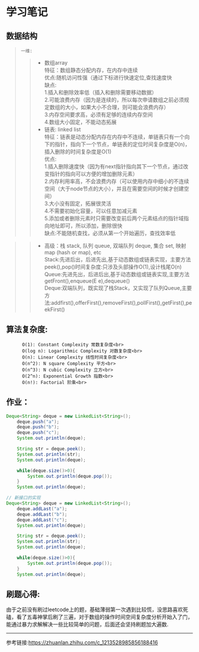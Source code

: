 学习笔记
==
数据结构
-
>`一维:`<br>
 >>* 数组array<br>
    特征：数组静态分配内存，在内存中连续<br>
    优点:随机访问性强（通过下标进行快速定位,查找速度快<br>
    缺点:<br>
       1.插入和删除效率低（插入和删除需要移动数据）<br>
       2.可能浪费内存（因为是连续的，所以每次申请数组之前必须规定数组的大小，如果大小不合理，则可能会浪费内存）<br>
       3.内存空间要求高，必须有足够的连续内存空间<br>
       4.数组大小固定，不能动态拓展<br>
 >>* 链表: linked list<br> 
    特征：链表是动态分配内存在内存中不连续，单链表只有一个向下的指针，指向下一个节点，单链表的定位时间复杂度是O(n)，插入删除的时间复杂度是O(1)<br> 
    优点:<br>
        1.插入删除速度快（因为有next指针指向其下一个节点，通过改变指针的指向可以方便的增加删除元素）<br>
        2.内存利用率高，不会浪费内存（可以使用内存中细小的不连续空间（大于node节点的大小），并且在需要空间的时候才创建空间）<br>
        3.大小没有固定，拓展很灵活<br>
        4.不需要初始化容量，可以任意加减元素<br>
        5.添加或者删除元素时只需要改变前后两个元素结点的指针域指向地址即可，所以添加，删除很快<br>
    缺点:不能随机查找，必须从第一个开始遍历，查找效率低<br>
        

  >>* 高级：栈 stack, 队列 queue, 双端队列 deque, 集合 set, 映射 map (hash or map), etc<br>
       Stack:先进后出，后进先出,基于动态数组或链表实现，主要方法peek(),pop()时间复杂度:只涉及头部操作O(1),设计栈尾O(n)<br>
       Queue:先进先出，后进后出,基于动态数组或链表实现,主要方法getFront(),enqueue(E e),dequeue()<br>
       Deque:双端队列，既实现了栈Stack，又实现了队列Queue,主要方法:addfirst(),offerFirst(),removeFirst(),pollFirst(),getFirst(),peekFirst()<br>

算法复杂度:
---
          O(1): Constant Complexity 常数复杂度<br>
          O(log n): Logarithmic Complexity 对数复杂度<br>
          O(n): Linear Complexity 线性时间复杂度<br>
          O(n^2): N square Complexity 平方<br>
          O(n^3): N cubic Complexity 立方<br>
          O(2^n): Exponential Growth 指数<br>
          O(n!): Factorial 阶乘<br>
  
  
  
 作业：
 -
```java
Deque<String> deque = new LinkedList<String>();
    deque.push("a");
    deque.push("b");
    deque.push("c");
    System.out.println(deque);

    String str = deque.peek();
    System.out.println(str);
    System.out.println(deque);

    while(deque.size()>0){
        System.out.println(deque.pop());
    }
    System.out.println(deque);

// 新接口的实现
Deque<String> deque = new LinkedList<String>();
    deque.addLast("a");
    deque.addLast("b");
    deque.addLast("c");
    System.out.println(deque);

    String str = deque.peek();
    System.out.println(str);
    System.out.println(deque);

    while(deque.size()>0){
        System.out.println(deque.pop());
    }
    System.out.println(deque);
```

刷题心得:<br>
---
  由于之前没有刷过leetcode上的题，基础薄弱第一次遇到比较慌，没思路喜欢死磕，看了五毒神掌后刷了三遍，对于数组的操作时间空间复杂度分析开始入了门，能通过暴力求解解决一些比较简单的问题，后面还会坚持刷题加大遍数.<br>

---
参考链接:https://zhuanlan.zhihu.com/c_1213528985856188416
